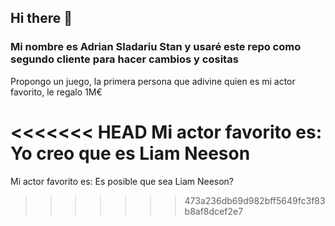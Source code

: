 ## Hi there 👋

### Mi nombre es Adrian Sladariu Stan y usaré este repo como segundo cliente para hacer cambios y cositas

Propongo un juego, la primera persona que adivine quien es mi actor favorito, le regalo 1M€

<<<<<<< HEAD
Mi actor favorito es: Yo creo que es Liam Neeson
=======
Mi actor favorito es: Es posible que sea Liam Neeson?
>>>>>>> 473a236db69d982bff5649fc3f83b8af8dcef2e7

